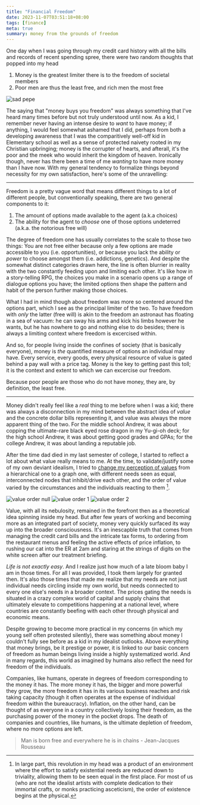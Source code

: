 ```yaml
---
title: "Financial Freedom"
date: 2023-11-07T03:51:18+08:00
tags: [finance]
meta: true
summary: money from the grounds of freedom
---
```


One day when I was going through my credit card history with all the bills and records of recent spending spree, there were two random thoughts that popped into my head

1. Money is the greatest limiter there is to the freedom of societal members
1. Poor men are thus the least free, and rich men the most free

<img alt="sad pepe" src="/images/peepo-sad-swipe.gif" />

The saying that "money buys you freedom" was always something that I've heard many times before but not truly understood until now. As a kid, I remember never having an intense desire to *want* to have money; if anything, I would feel somewhat ashamed that I did, perhaps from both a developing awareness that I was the comparitively well-off kid in Elementary school as well as a sense of protected naivety rooted in my Christian upbringing; money is the corrupter of hearts, and afterall, it's the poor and the meek who would inherit the kingdom of heaven. Ironically though, never has there been a time of me *wanting* to have more money than I have now. With my general tendency to formalize things beyond necessity for my own satisfaction, here's some of the unravelling:

---

Freedom is a pretty vague word that means different things to a lot of different people, but conventionally speaking, there are two general components to it:
1. The amount of options made available to the agent (a.k.a choices)
1. The ability for the agent to *choose* one of those options undeterred (a.k.a. the notorious free will)

The degree of freedom one has usually correlates to the scale to those two things: You are not free either because only a few options are made accessible to you (i.e. opportunities), or because you lack the ability or *power* to choose amongst them (i.e. addictions, genetics). And despite the somewhat distinct categories drawn here, the line is often blurrier in reality with the two constantly feeding upon and limiting each other. It's like how in a story-telling RPG, the choices you make in a scenario opens up a range of dialogue options you have; the limited options then shape the pattern and habit of the person further making those choices.

What I had in mind though about freedom was more so centered around the options part, which I see as the principal limiter of the two. To have freedom with *only* the latter (free will) is akin to the freedom an astronaut has floating in a sea of vacuum: he can sway his arms and kick his limbs however he wants, but he has nowhere to go and nothing else to do besides; there is always a limiting context where freedom is excercised within.

And so, for people living inside the confines of society (that is basically everyone), money is *the* quantified measure of options an individual may have. Every service, every goods, every physical resource of value is gated behind a pay wall with a price tag. Money is the key to getting past this toll; it is the context and extent to which we can excercise our freedom.

Because poor people are those who do not have money, they are, by definition, the least free.

---

Money didn't really feel like a *real* thing to me before when I was a kid; there was always a disconnection in my mind between the abstract idea of *value* and the concrete dollar bills representing it, and value was always the more apparent thing of the two. For the middle school Andrew, it was about copping the ultimate-rare black eyed rose dragon in my Yu-gi-oh deck; for the high school Andrew, it was about getting good grades and GPAs; for the college Andrew, it was about landing a reputable job.

After the time dad died in my last semester of college, I started to reflect a lot about what value really means to me. At the time, to validate/justify some of my own deviant idealism, I tried to [change my perception of values](/writings/what-i-learned-about-value-from-losing-my-dad/) from a hierarchical one to a graph one, with different needs seen as equal, interconnected nodes that inhibit/drive each other, and the order of value varied by the circumstances and the individuals reacting to them [^1]. 

<img alt="value order null" src="/images/value-order-null.jpeg" />
<img alt="value order 1" src="/images/value-order-1.jpeg" title="value order of a man on desert island hunting for survival, food/water and companionship for help take precedence" />
<img alt="value order 2" src="/images/value-order-2.jpeg" title="value order of devout Christian monk living in poverty, love of God and holiness may triumph in extreme circumstances (i.e. over individual need for food)" />

Value, with all its nebulosity, remained in the forefront then as a theoretical idea spinning inside my head. But after few years of working and becoming more as an integrated part of society, money very quickly surfaced its way up into the broader consciousness. It's an inescapble truth that comes from managing the credit card bills and the intricate tax forms, to ordering from the restaurant menus and feeling the active effects of price inflation, to rushing our cat into the ER at 2am and staring at the strings of digits on the white screen after our treatment briefing.

*Life is not exactly easy*. And I realize just how much of a late bloom baby I am in those times. For all I was provided, I took them largely for granted then. It's also those times that made me realize that my needs are not just individual needs circling inside my own world, but needs connected to every one else's needs in a broader context. The prices gating the needs is situated in a crazy complex world of capital and supply chains that ultimately elevate to competitions happening at a national level, where countries are constantly beefing with each other through physical and economic means.

Despite growing to become more practical in my concerns (in which my young self often protested silently), there was something about money I couldn't fully see before as a kid in my idealist outlooks. Above everything that money brings, be it prestige or power, it is linked to our basic concern of freedom as human beings living inside a highly systematized world. And in many regards, this world as imagined by humans also reflect the need for freedom of the individuals. 

Companies, like humans, operate in degrees of freedom corresponding to the money it has. The more money it has, the bigger and more powerful they grow, the more freedom it has in its various business reaches and risk taking capacity (though it often operates at the expense of individual freedom within the bureaucracy). Inflation, on the other hand, can be thought of as everyone in a country collectively losing their freedom, as the purchasing power of the money in the pocket drops. The death of companies and countries, like humans, is the ultimate depletion of freedom, where no more options are left.

> Man is born free and everywhere he is in chains - Jean-Jacques Rousseau

[^1]: In large part, this revolution in my head was a product of an environment where the effort to satisfy existential needs are reduced down to triviality, allowing them to be seen equal in the first place. For most of us (who are not the idealist artists with complete dedication to their immortal crafts, or monks practicing asceticism), the order of existence begins at the physical.
